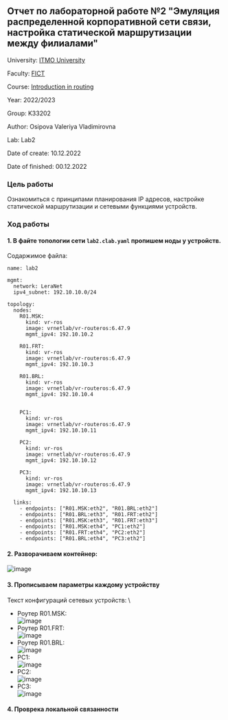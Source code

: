 ## Отчет по лабораторной работе №2 "Эмуляция распределенной корпоративной сети связи, настройка статической маршрутизации между филиалами"

University: [ITMO University](https://itmo.ru/ru/)

Faculty: [FICT](https://fict.itmo.ru)

Course: [Introduction in routing](https://github.com/itmo-ict-faculty/introduction-in-routing)

Year: 2022/2023

Group: K33202

Author: Osipova Valeriya Vladimirovna

Lab: Lab2

Date of create: 10.12.2022

Date of finished: 00.12.2022

### Цель работы
Ознакомиться с принципами планирования IP адресов, настройке статической маршрутизации и сетевыми функциями устройств.

### Ход работы
#### 1. В файте топологии сети ```lab2.clab.yaml``` пропишем ноды у устройств.
Содаржимое файла: 
```
name: lab2

mgmt:
  network: LeraNet
  ipv4_subnet: 192.10.10.0/24

topology:
  nodes:
    R01.MSK:
      kind: vr-ros
      image: vrnetlab/vr-routeros:6.47.9
      mgmt_ipv4: 192.10.10.2
    
    R01.FRT:
      kind: vr-ros
      image: vrnetlab/vr-routeros:6.47.9
      mgmt_ipv4: 192.10.10.3

    R01.BRL:
      kind: vr-ros
      image: vrnetlab/vr-routeros:6.47.9
      mgmt_ipv4: 192.10.10.4


    PC1: 
      kind: vr-ros
      image: vrnetlab/vr-routeros:6.47.9
      mgmt_ipv4: 192.10.10.11

    PC2: 
      kind: vr-ros
      image: vrnetlab/vr-routeros:6.47.9
      mgmt_ipv4: 192.10.10.12

    PC3: 
      kind: vr-ros
      image: vrnetlab/vr-routeros:6.47.9
      mgmt_ipv4: 192.10.10.13

  links:
    - endpoints: ["R01.MSK:eth2", "R01.BRL:eth2"]
    - endpoints: ["R01.BRL:eth3", "R01.FRT:eth2"]
    - endpoints: ["R01.MSK:eth3", "R01.FRT:eth3"]
    - endpoints: ["R01.MSK:eth4", "PC1:eth2"]
    - endpoints: ["R01.FRT:eth4", "PC2:eth2"]
    - endpoints: ["R01.BRL:eth4", "PC3:eth2"]
```

#### 2. Разворачиваем контейнер: 
![image](https://user-images.githubusercontent.com/64967406/207663055-5ca41518-f135-47f5-b83e-dd6c8bb1a8df.png)

#### 3. Прописываем параметры каждому устройству
Текст конфигураций сетевых устройств: \
- Роутер R01.MSK: \
![image](https://user-images.githubusercontent.com/64967406/207665333-30d27e36-522a-4606-ba1c-d3b3596f45c4.png)
- Роутер R01.FRT: \
![image](https://user-images.githubusercontent.com/64967406/207665369-f2a3ef74-6ee2-4631-a8cf-025d23360b46.png)
- Роутер R01.BRL: \
![image](https://user-images.githubusercontent.com/64967406/207665405-e595505b-9c3a-4d94-a1cf-a2645c879738.png)
- PC1: \
![image](https://user-images.githubusercontent.com/64967406/207665497-f6463b64-4f82-4f5a-beeb-400bfe3965d6.png)
- PC2: \
![image](https://user-images.githubusercontent.com/64967406/207665586-9a891050-711b-4035-9b7a-a432e8e350c1.png)
- PC3: \
![image](https://user-images.githubusercontent.com/64967406/207665682-d1bbf98b-609d-4112-97da-3989ea87c45c.png)

#### 4. Проврека локальной связанности
